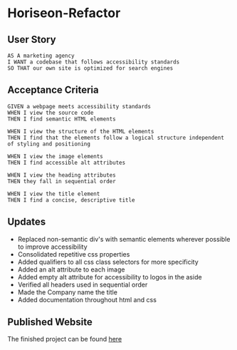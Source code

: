 # Horiseon-Refactor

## User Story

    AS A marketing agency
    I WANT a codebase that follows accessibility standards
    SO THAT our own site is optimized for search engines

## Acceptance Criteria

    GIVEN a webpage meets accessibility standards
    WHEN I view the source code
    THEN I find semantic HTML elements

    WHEN I view the structure of the HTML elements
    THEN I find that the elements follow a logical structure independent of styling and positioning

    WHEN I view the image elements
    THEN I find accessible alt attributes

    WHEN I view the heading attributes
    THEN they fall in sequential order

    WHEN I view the title element
    THEN I find a concise, descriptive title

## Updates

- Replaced non-semantic div's with semantic elements wherever possible to improve accessibility
- Consolidated repetitive css properties
- Added qualifiers to all css class selectors for more specificity
- Added an alt attribute to each image
- Added empty alt attribute for accessibility to logos in the aside
- Verified all headers used in sequential order
- Made the Company name the title
- Added documentation throughout html and css

## Published Website
The finished project can be found [here](https://relizabet.github.io/Horiseon-Refactor/)
